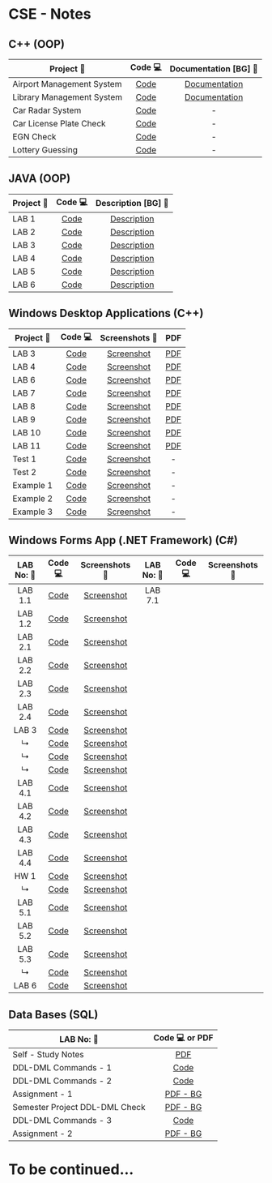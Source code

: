 # CSE - Notes
## C++ (OOP)

| Project 📃                       | Code 💻                   | Documentation [BG] 📑 |
| ------------------------------- |:------------------------:| :------------------:|
| Airport Management System       | [Code](FINAL/FINAL/Source.cpp)| [Documentation](Documentation.pdf) |
| Library Management System       | [Code](CPP/2/Library.cpp)      | [Documentation](Semester_Project.pdf)   |
| Car Radar System                | [Code](CPP/3/Radar.cpp)        |          -          |
| Car License Plate Check         | [Code](CPP/4/LicensePlate.cpp) |          -          |
| EGN Check                       | [Code](CPP/5/EGN.cpp)          |          -          |
| Lottery Guessing                | [Code](CPP/6/Lottery.cpp)      |          -          |


## JAVA (OOP)

| Project 📃                       | Code 💻                   | Description [BG] 📝  |
| ------------------------------- |:------------------------:| :------------------:|
| LAB 1                         | [Code](JAVA/LAB_1/Code/Main.java) | [Description](JAVA/LAB_1/2nd-1.pdf)     |
| LAB 2                         | [Code](JAVA/LAB_2/Code/Main.java) | [Description](JAVA/LAB_2/2nd-5.pdf)     |
| LAB 3                         | [Code](JAVA/LAB_3/Code)           | [Description](JAVA/LAB_3/project02_merged.pdf)     |
| LAB 4                         | [Code](JAVA/LAB_4/Code/Main.java) | [Description](JAVA/LAB_4/kp.pdf)     |
| LAB 5                         | [Code](JAVA/LAB_5/Code/Main.java) | [Description](JAVA/LAB_5/str18.pdf)     |
| LAB 6                         | [Code](JAVA/LAB_6/Code/Main.java) | [Description](JAVA/LAB_6/Project10mail.pdf)     |


## Windows Desktop Applications (C++)

| Project 📃                       | Code 💻                   | Screenshots 📱    | PDF                 |
| ------------------------------- |:------------------------:| :------------------:| :-------------------:|
| LAB 3 | [Code](Win-Desktop/LAB3/LAB3.CPP) | [Screenshot](Win-Desktop/LAB3/LAB3.md)| [PDF](Win-Desktop/LAB3/Lab03-05.pdf)| 
| LAB 4 | [Code](Win-Desktop/LAB4/LAB4.cpp) | [Screenshot](Win-Desktop/LAB4/LAB4.md)| [PDF](Win-Desktop/LAB4/Lab04.png)| 
| LAB 6 | [Code](Win-Desktop/LAB6/LAB6.cpp) | [Screenshot](Win-Desktop/LAB6/LAB6.md)| [PDF](Win-Desktop/LAB6/Lab06(1).pdf)| 
| LAB 7 | [Code](Win-Desktop/LAB7/LAB7.cpp) | [Screenshot](Win-Desktop/LAB7/LAB7.md)| [PDF](Win-Desktop/LAB7/Lab07.pdf)| 
| LAB 8 | [Code](Win-Desktop/LAB8/LAB8.cpp) | [Screenshot](Win-Desktop/LAB8/LAB8.md)| [PDF](Win-Desktop/LAB8/Lab08.pdf)| 
| LAB 9 | [Code](Win-Desktop/LAB9/LAB9.cpp) | [Screenshot](Win-Desktop/LAB9/LAB9.md)| [PDF](Win-Desktop/LAB9/Lab09.pdf)| 
| LAB 10 | [Code](Win-Desktop/LAB10/LAB10.cpp) | [Screenshot](Win-Desktop/LAB10/LAB10.md)| [PDF](Win-Desktop/LAB10/Lab10.pdf)| 
| LAB 11 | [Code](Win-Desktop/LAB11/LAB11.cpp) | [Screenshot](Win-Desktop/LAB11/LAB11.md)| [PDF](Win-Desktop/LAB11/Lab11.pdf)| 
| Test 1 | [Code](Win-Desktop/Test1/Test1.cpp) | [Screenshot](Win-Desktop/Test1/Test1.md)| - | 
| Test 2 | [Code](Win-Desktop/Test2/Test2.cpp) | [Screenshot](Win-Desktop/Test2/Test2.md)| - | 
| Example 1 | [Code](Win-Desktop/EXAMPLE1/EXAMPLE1.CPP) | [Screenshot](Win-Desktop/EXAMPLE1/EXAMPLE1.md)| - | 
| Example 2 | [Code](Win-Desktop/EXAMPLE2/EXAMPLE2.cpp) | [Screenshot](Win-Desktop/EXAMPLE2/EXAMPLE2.md)| - | 
| Example 3 | [Code](Win-Desktop/EXAMPLE3/EXAMPLE3.cpp) | [Screenshot](Win-Desktop/EXAMPLE3/EXAMPLE3.md)| - | 


## Windows Forms App (.NET Framework) (C#)
| LAB No: 📃                       | Code 💻                    | Screenshots 📱       | LAB No: 📃                       | Code 💻                    | Screenshots 📱       |
| :-----------------------------: |:-------------------------:| :------------------:| :--------------------------: |:-------------------------:| :------------------:|
| LAB 1.1 | [Code](Windows-Forms/LAB1/LAB1-1code/Form1.cs) | [Screenshot](Windows-Forms/LAB1/Screenshots/LAB1-1.md)| LAB 7.1
| LAB 1.2 | [Code](Windows-Forms/LAB1/LAB1-2code/Form1.cs) | [Screenshot](Windows-Forms/LAB1/Screenshots/LAB1-2.md)|
| LAB 2.1 | [Code](Windows-Forms/LAB2/LAB2-1code/Form1.cs) | [Screenshot](Windows-Forms/LAB2/Screenshots/LAB2-1.md)|
| LAB 2.2 | [Code](Windows-Forms/LAB2/LAB2-2code/Form1.cs) | [Screenshot](Windows-Forms/LAB2/Screenshots/LAB2-2.md)|
| LAB 2.3 | [Code](Windows-Forms/LAB2/LAB2-3code/Form1.cs) | [Screenshot](Windows-Forms/LAB2/Screenshots/LAB2-3.md)|
| LAB 2.4 | [Code](Windows-Forms/LAB2/LAB2-4code/Form1.cs) | [Screenshot](Windows-Forms/LAB2/Screenshots/LAB2-4.md)|
| LAB 3   | [Code](Windows-Forms/LAB3/LAB3-code/Form1.cs) | [Screenshot](Windows-Forms/LAB3/Screenshots/LAB3-1.md) |
| ↳       | [Code](Windows-Forms/LAB3/LAB3-code/Form2.cs) | [Screenshot](Windows-Forms/LAB3/Screenshots/LAB3-2.md) |
| ↳       | [Code](Windows-Forms/LAB3/LAB3-code/Form3.cs) | [Screenshot](Windows-Forms/LAB3/Screenshots/LAB3-3.md) |
| ↳       | [Code](Windows-Forms/LAB3/LAB3-code/Form4.cs) | [Screenshot](Windows-Forms/LAB3/Screenshots/LAB3-4.md) |
| LAB 4.1 | [Code](Windows-Forms/LAB4/LAB4-1code/Form1.cs) | [Screenshot](Windows-Forms/LAB4/Screenshots/LAB4-1.md)|
| LAB 4.2 | [Code](Windows-Forms/LAB4/LAB4-2code/Form1.cs) | [Screenshot](Windows-Forms/LAB4/Screenshots/LAB4-2.md)|
| LAB 4.3 | [Code](Windows-Forms/LAB4/LAB4-3code/Form1.cs) | [Screenshot](Windows-Forms/LAB4/Screenshots/LAB4-3.md)|
| LAB 4.4 | [Code](Windows-Forms/LAB4/LAB4-4code/Form1.cs) | [Screenshot](Windows-Forms/LAB4/Screenshots/LAB4-4.md)|
| HW 1    | [Code](Windows-Forms/HW1/HW1-code/Form1.cs) | [Screenshot](Windows-Forms/HW1/Screenshots/HW1.md)|
| ↳       | [Code](Windows-Forms/HW1/HW1-code/Form2.cs) | [Screenshot](Windows-Forms/HW1/Screenshots/HW1.md)|
| LAB 5.1 | [Code](Windows-Forms/LAB5/LAB5-1code/Form1.cs) | [Screenshot](Windows-Forms/LAB5/Screenshots/LAB5-1.md)|
| LAB 5.2 | [Code](Windows-Forms/LAB5/LAB5-2code/Form1.cs) | [Screenshot](Windows-Forms/LAB5/Screenshots/LAB5-2.md)|
| LAB 5.3 | [Code](Windows-Forms/LAB5/LAB5-3code/Form1.cs) | [Screenshot](Windows-Forms/LAB5/Screenshots/LAB5-3.md)|
| ↳       | [Code](Windows-Forms/LAB5/LAB5-3code/Form2.cs) | [Screenshot](Windows-Forms/LAB5/Screenshots/LAB5-3.md)|
| LAB 6   | [Code](Windows-Forms/LAB6/LAB6-1code/Form1.cs) | [Screenshot](Windows-Forms/LAB6/Screenshots/LAB6-1.md)|
  

## Data Bases (SQL)
| LAB No: 📃                      | Code 💻 or  PDF          | 
| ------------------------------- |:-------------------------:| 
| Self - Study Notes              |[PDF](SQL/Self-Study/SQL.pdf)| 
| DDL-DML Commands - 1            |[Code](SQL/LAB7/lab7.sql)| 
| DDL-DML Commands - 2            |[Code](SQL/LAB8/lab8.sql)| 
| Assignment - 1                  |[PDF - BG](SQL/Assignment-1/hw1.pdf)|  
| Semester Project DDL-DML Check  |[PDF - BG](SQL/Variant9-DDL-DML.pdf)| 
| DDL-DML Commands - 3            |[Code](SQL/LAB9/lab9.sql)|
| Assignment - 2                  |[PDF - BG](SQL/Assignment-2/hw2.pdf)| 


# To be continued...
